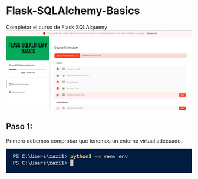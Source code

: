 # Flask-SQLAlchemy-Basics
Completar el curso de Flask SQLAlquemy
![](https://github.com/zazi479/Flask-SQLAlchemy-Basics/blob/4008511104f6ace2111ea563ea6635ab798ab644/flask/captura%201.jpg)

## Paso 1:

Primero debemos comprobar que tenemos un entorno virtual adecuado.


![](https://github.com/zazi479/Flask-SQLAlchemy-Basics/blob/4008511104f6ace2111ea563ea6635ab798ab644/flask/captura4.jpg)

![]()
